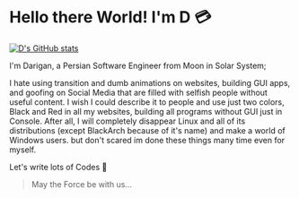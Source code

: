 # Hello there World! I'm __D__ :credit_card:

[![D's GitHub stats](https://github-readme-stats.vercel.app/api?username=Kardarigan&show_icons=true&bg_color=121212&title_color=F5F5F5&text_color=F05454&icon_color=F5F5F5&count_private=true)](https://github.com/anuraghazra/github-readme-stats)

I'm Darigan, a Persian Software Engineer from Moon in Solar System;

I hate using transition and dumb animations on websites, building GUI apps, and goofing on Social Media that are filled with selfish people without useful content. I wish I could describe it to people and use just two colors, Black and Red in all my websites, building all programs without GUI just in Console. After all, I will completely disappear Linux and all of its distributions (except BlackArch because of it's name) and make a world of Windows users. but don't scared im done these things many time even for myself.

Let's write lots of Codes 🗽


>May the Force be with us...
